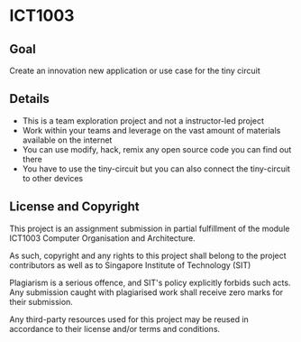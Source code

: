 # ICT1003

## Goal
Create an innovation new application or use case for the tiny circuit

## Details
- This is a team exploration project and not a instructor-led project
- Work within your teams and leverage on the vast amount of materials available on the internet
- You can use modify, hack, remix any open source code you can find out there
- You have to use the tiny-circuit but you can also connect the tiny-circuit to other devices

## License and Copyright
This project is an assignment submission in partial fulfillment of the module ICT1003 Computer Organisation and Architecture.

As such, copyright and any rights to this project shall belong to the project contributors as well as to Singapore Institute of Technology (SIT)

Plagiarism is a serious offence, and SIT's policy explicitly forbids such acts. Any submission caught with plagiarised work shall receive zero marks for their submission.

Any third-party resources used for this project may be reused in accordance to their license and/or terms and conditions.